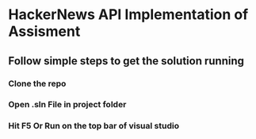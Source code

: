 # HackerNews API Implementation of Assisment 

## Follow simple steps to get the solution running

### Clone the repo 
### Open .sln File in project folder
### Hit F5 Or Run on the top bar of visual studio



